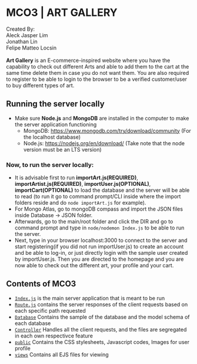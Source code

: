 # MCO3 | ART GALLERY
 Created By: <br>
 Aleck Jasper Lim <br>
 Jonathan Lin <br>
 Felipe Matteo Locsin <br>
<br>
**Art Gallery** is an E-commerce-inspired website where you have the capability to check out different Arts and able to add them to the cart at the same time delete them in case you do not want them. You are also required to register to be able to login to the browser to be a verified customer/user to buy different types of art. <br>

## Running the server locally
- Make sure **Node.js** and **MongoDB** are installed in the computer to make the server application functioning <br>
  - MongoDB: https://www.mongodb.com/try/download/community (For the localhost database)<br>
  - Node.js: https://nodejs.org/en/download/ (Take note that the node version must be an LTS version) <br>

### Now, to run the server locally: <br>
- It is advisable first to run **importArt.js(REQUIRED)**, **importArtist.js(REQUIRED)**, **importUser.js(OPTIONAL)**, **importCart(OPTIONAL)** to load the database and the server will be able to read (to run it go to command prompt/CLI inside where the import folders reside and do `node importArt.js` for example).  
- For Mongo Atlas, go to mongoDB compass and import the JSON files inside Database -> JSON folder.
- Afterwards, go to the main/root folder and click the DIR and go to command prompt and type in `node/nodemon Index.js` to be able to run the server. 
- Next, type in your browser localhost:3000 to connect to the server and start registering(if you did not run importUser.js) to create an account and be able to log-in, or just directly login with the sample user created by importUser.js. Then you are directed to the homepage and you are now able to check out the different art, your profile and your cart.

## Contents of MCO3
- [`Index.js`](/Index.js) is the main server application that is meant to be run
- [`Route.js`](/Route) contains the server responses of the client requests based on each specific path requested
- [`Database`](/Database) Contains the sample of the database and the model schema of each database
- [`Controller`](/Controller) Handles all the client requests, and the files are segregated in each own respectivce feature
- [`public`](/public) Contains the CSS stylesheets, Javascript codes, Images for user profile
- [`views`](/views) Contains all EJS files for viewing
